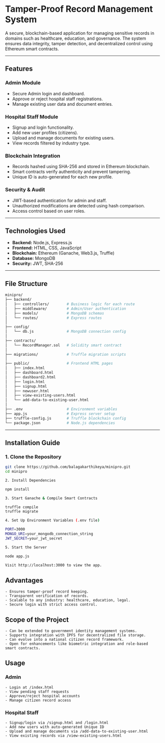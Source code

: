 
# Tamper-Proof Record Management System

A secure, blockchain-based application for managing sensitive records in domains such as healthcare, education, and governance. The system ensures data integrity, tamper detection, and decentralized control using Ethereum smart contracts.

---

## Features

### Admin Module

- Secure Admin login and dashboard.
- Approve or reject hospital staff registrations.
- Manage existing user data and document entries.

### Hospital Staff Module

- Signup and login functionality.
- Add new user profiles (citizens).
- Upload and manage documents for existing users.
- View records filtered by industry type.

### Blockchain Integration

- Records hashed using SHA-256 and stored in Ethereum blockchain.
- Smart contracts verify authenticity and prevent tampering.
- Unique ID is auto-generated for each new profile.

### Security & Audit

- JWT-based authentication for admin and staff.
- Unauthorized modifications are detected using hash comparison.
- Access control based on user roles.

---

## Technologies Used

- **Backend:** Node.js, Express.js  
- **Frontend:** HTML, CSS, JavaScript  
- **Blockchain:** Ethereum (Ganache, Web3.js, Truffle)  
- **Database:** MongoDB  
- **Security:** JWT, SHA-256  

---

## File Structure
```bash
minipro/
├── backend/
│   ├── controllers/        # Business logic for each route
│   ├── middleware/         # Admin/User authentication
│   ├── models/             # MongoDB schemas
│   └── routes/             # Express routes
│
├── config/
│   └── db.js               # MongoDB connection config
│
├── contracts/
│   └── RecordManager.sol   # Solidity smart contract
│
├── migrations/             # Truffle migration scripts
│
├── public/                 # Frontend HTML pages
│   ├── index.html
│   ├── dashboard.html
│   ├── dashboard2.html
│   ├── login.html
│   ├── signup.html
│   ├── newuser.html
│   ├── view-existing-users.html
│   └── add-data-to-existing-user.html
│
├── .env                    # Environment variables
├── app.js                  # Express server setup
├── truffle-config.js       # Truffle blockchain config
└── package.json            # Node.js dependencies
```
---

## Installation Guide

### 1. Clone the Repository

```bash
git clone https://github.com/balagakarthikeya/minipro.git
cd minipro

2. Install Dependencies

npm install

3. Start Ganache & Compile Smart Contracts

truffle compile
truffle migrate

4. Set Up Environment Variables (.env file)

PORT=3000
MONGO_URI=your_mongodb_connection_string
JWT_SECRET=your_jwt_secret

5. Start the Server

node app.js

Visit http://localhost:3000 to view the app.
```


## Advantages
	- Ensures tamper-proof record keeping.
	- Transparent verification of records.
	- Scalable to any industry: healthcare, education, legal.
	- Secure login with strict access control.



## Scope of the Project
	- Can be extended to government identity management systems.
	- Supports integration with IPFS for decentralized file storage.
	- Can evolve into a national citizen record framework.
	- Open for enhancements like biometric integration and role-based smart contracts.



## Usage

### Admin
	- Login at /index.html
	- View pending staff requests
	- Approve/reject hospital accounts
	- Manage citizen record access

### Hospital Staff
	- Signup/login via /signup.html and /login.html
	- Add new users with auto-generated Unique ID
	- Upload and manage documents via /add-data-to-existing-user.html
	- View existing records via /view-existing-users.html

